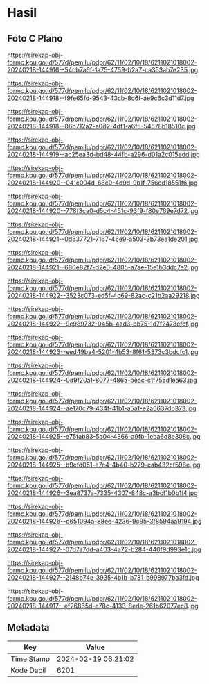 # Hasil

## Foto C Plano

https://sirekap-obj-formc.kpu.go.id/577d/pemilu/pdpr/62/11/02/10/18/6211021018002-20240218-144916--54db7a6f-1a75-4759-b2a7-ca353ab7e235.jpg

https://sirekap-obj-formc.kpu.go.id/577d/pemilu/pdpr/62/11/02/10/18/6211021018002-20240218-144918--f9fe65fd-9543-43cb-8c6f-ae9c6c3d11d7.jpg

https://sirekap-obj-formc.kpu.go.id/577d/pemilu/pdpr/62/11/02/10/18/6211021018002-20240218-144918--06b712a2-a0d2-4df1-a6f5-54578b18510c.jpg

https://sirekap-obj-formc.kpu.go.id/577d/pemilu/pdpr/62/11/02/10/18/6211021018002-20240218-144919--ac25ea3d-bd48-44fb-a296-d01a2c015edd.jpg

https://sirekap-obj-formc.kpu.go.id/577d/pemilu/pdpr/62/11/02/10/18/6211021018002-20240218-144920--041c004d-68c0-4d9d-9b1f-756cd18551f6.jpg

https://sirekap-obj-formc.kpu.go.id/577d/pemilu/pdpr/62/11/02/10/18/6211021018002-20240218-144920--778f3ca0-d5c4-451c-93f9-f80e769e7d72.jpg

https://sirekap-obj-formc.kpu.go.id/577d/pemilu/pdpr/62/11/02/10/18/6211021018002-20240218-144921--0d637721-7167-46e9-a503-3b73ea1de201.jpg

https://sirekap-obj-formc.kpu.go.id/577d/pemilu/pdpr/62/11/02/10/18/6211021018002-20240218-144921--680e82f7-d2e0-4805-a7ae-15e1b3ddc7e2.jpg

https://sirekap-obj-formc.kpu.go.id/577d/pemilu/pdpr/62/11/02/10/18/6211021018002-20240218-144922--3523c073-ed5f-4c69-82ac-c21b2aa29218.jpg

https://sirekap-obj-formc.kpu.go.id/577d/pemilu/pdpr/62/11/02/10/18/6211021018002-20240218-144922--9c989732-045b-4ad3-bb75-1d7f2478efcf.jpg

https://sirekap-obj-formc.kpu.go.id/577d/pemilu/pdpr/62/11/02/10/18/6211021018002-20240218-144923--eed49ba4-5201-4b53-8f61-5373c3bdcfc1.jpg

https://sirekap-obj-formc.kpu.go.id/577d/pemilu/pdpr/62/11/02/10/18/6211021018002-20240218-144924--0d9f20a1-8077-4865-beac-c1f755d1ea63.jpg

https://sirekap-obj-formc.kpu.go.id/577d/pemilu/pdpr/62/11/02/10/18/6211021018002-20240218-144924--ae170c79-434f-41b1-a5a1-e2a6637db373.jpg

https://sirekap-obj-formc.kpu.go.id/577d/pemilu/pdpr/62/11/02/10/18/6211021018002-20240218-144925--e75fab83-5a04-4366-a9fb-1eba6d8e308c.jpg

https://sirekap-obj-formc.kpu.go.id/577d/pemilu/pdpr/62/11/02/10/18/6211021018002-20240218-144925--b9efd051-e7c4-4b40-b279-cab432cf598e.jpg

https://sirekap-obj-formc.kpu.go.id/577d/pemilu/pdpr/62/11/02/10/18/6211021018002-20240218-144926--3ea8737a-7335-4307-848c-a3bcf1b0b1f4.jpg

https://sirekap-obj-formc.kpu.go.id/577d/pemilu/pdpr/62/11/02/10/18/6211021018002-20240218-144926--d651094a-88ee-4236-9c95-3f8594aa9194.jpg

https://sirekap-obj-formc.kpu.go.id/577d/pemilu/pdpr/62/11/02/10/18/6211021018002-20240218-144927--07d7a7dd-a403-4a72-b284-440f9d993e1c.jpg

https://sirekap-obj-formc.kpu.go.id/577d/pemilu/pdpr/62/11/02/10/18/6211021018002-20240218-144927--2148b74e-3935-4b1b-b781-b998977ba3fd.jpg

https://sirekap-obj-formc.kpu.go.id/577d/pemilu/pdpr/62/11/02/10/18/6211021018002-20240218-144917--ef26865d-e78c-4133-8ede-261b62077ec8.jpg


## Metadata

| Key        | Value               |
| ---------- | ------------------- |
| Time Stamp | 2024-02-19 06:21:02 |
| Kode Dapil | 6201                |



